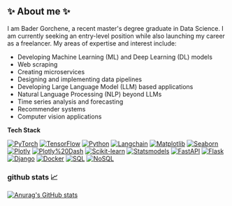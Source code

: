 ## ✨ About me ✨

I am Bader Gorchene, a recent master's degree graduate in Data Science. I am currently seeking an entry-level position while also launching my career as a freelancer. My areas of expertise and interest include:

- Developing Machine Learning (ML) and Deep Learning (DL) models
- Web scraping
- Creating microservices
- Designing and implementing data pipelines
- Developing Large Language Model (LLM) based applications
- Natural Language Processing (NLP) beyond LLMs
- Time series analysis and forecasting
- Recommender systems
- Computer vision applications

**Tech Stack**

[![PyTorch](https://img.shields.io/badge/PyTorch-%23EE4B2B.svg?style=flat-square&logo=pytorch)](https://pytorch.org/)
[![TensorFlow](https://img.shields.io/badge/TensorFlow-%23FF6F00.svg?style=flat-square&logo=tensorflow)](https://www.tensorflow.org/)
[![Python](https://img.shields.io/badge/python-%3776AB.svg?style=flat-square&logo=python)](https://www.python.org/)
[![Langchain](https://img.shields.io/badge/Langchain-%23007bff.svg?style=flat-square&logo=langchain)](https://www.langchain.com/)
[![Matplotlib](https://img.shields.io/badge/Matplotlib-blue?style=flat-square)](https://matplotlib.org/)
[![Seaborn](https://img.shields.io/badge/Seaborn-green?style=flat-square)](https://seaborn.pydata.org/)
[![Plotly](https://img.shields.io/badge/Plotly-orange?style=flat-square)](https://plotly.com/)
[![Plotly%20Dash](https://img.shields.io/badge/Plotly%20Dash-purple?style=flat-square)](https://dash.plotly.com/)
[![Scikit-learn](https://img.shields.io/badge/Scikit-learn-yellow?style=flat-square)](https://scikit-learn.org/)
[![Statsmodels](https://img.shields.io/badge/Statsmodels-red?style=flat-square)](https://www.statsmodels.org/stable/index.html)
[![FastAPI](https://img.shields.io/badge/FastAPI-0.85.2-blue?style=flat-square)](https://fastapi.tiangolo.com/)
[![Flask](https://img.shields.io/badge/Flask-2.2.3-orange?style=flat-square)](https://flask.palletsprojects.com/)
[![Django](https://img.shields.io/badge/Django-4.2-green?style=flat-square)](https://www.djangoproject.com/)
[![Docker](https://img.shields.io/badge/Docker-Latest-blue?style=flat-square&logo=docker)](https://www.docker.com/)
[![SQL](https://img.shields.io/badge/SQL-blue?style=flat-square)](https://en.wikipedia.org/wiki/SQL)
[![NoSQL](https://img.shields.io/badge/NoSQL-orange?style=flat-square)](https://en.wikipedia.org/wiki/NoSQL)


### github stats 📈

[![Anurag's GitHub stats](https://github-readme-stats.vercel.app/api?username=anuraghazra)](https://github.com/anuraghazra/github-readme-stats)

